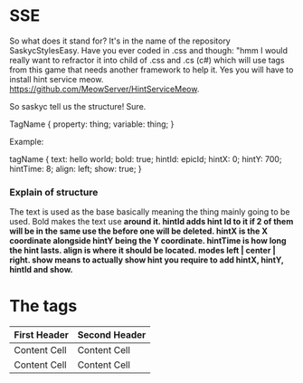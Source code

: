 # SSE
So what does it stand for? It's in the name of the repository SaskycStylesEasy.
Have you ever coded in .css and though: "hmm I would really want to refractor it into child of .css and .cs (c#) which will use tags from this game that needs another framework to help it.
Yes you will have to install hint service meow. https://github.com/MeowServer/HintServiceMeow.

So saskyc tell us the structure! Sure.

TagName {
  property: thing;
  variable: thing;
}

Example:

tagName {
  text: hello world;
  bold: true;
  hintId: epicId;
  hintX: 0;
  hintY: 700;
  hintTime: 8;
  align: left;
  show: true;
}

### Explain of structure
The text is used as the base basically meaning the thing mainly going to be used.
Bold makes the text use <b> around it.
hintId adds hint Id to it if 2 of them will be in the same use the before one will be deleted.
hintX is the X coordinate alongside hintY being the Y coordinate.
hintTime is how long the hint lasts.
align is where it should be located. modes left | center | right.
show means to actually show hint you require to add hintX, hintY, hintId and show.

# The tags

| First Header  | Second Header |
| ------------- | ------------- |
| Content Cell  | Content Cell  |
| Content Cell  | Content Cell  |
